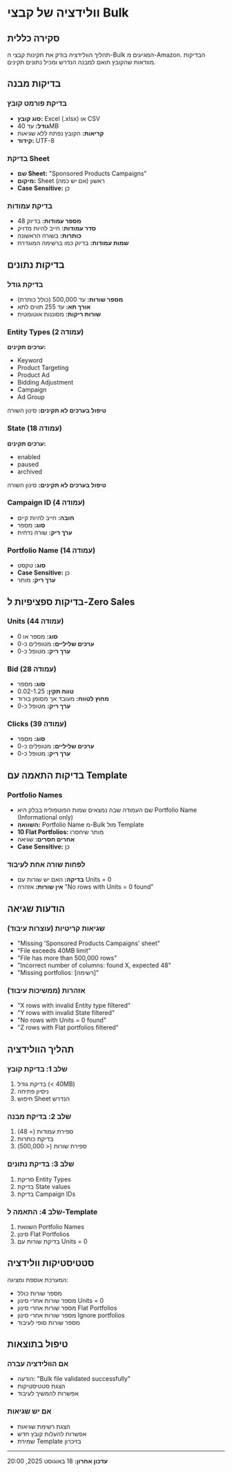 # וולידציה של קבצי Bulk

## סקירה כללית

תהליך הוולידציה בודק את תקינות קבצי ה-Bulk המגיעים מ-Amazon. הבדיקות מוודאות שהקובץ תואם למבנה הנדרש ומכיל נתונים תקינים.

## בדיקות מבנה

### בדיקת פורמט קובץ
- **סוג קובץ:** Excel (.xlsx) או CSV
- **גודל:** עד 40MB
- **קריאות:** הקובץ נפתח ללא שגיאות
- **קידוד:** UTF-8

### בדיקת Sheet
- **שם Sheet:** "Sponsored Products Campaigns"
- **מיקום:** Sheet ראשון (אם יש כמה)
- **Case Sensitive:** כן

### בדיקת עמודות
- **מספר עמודות:** בדיוק 48
- **סדר עמודות:** חייב להיות מדויק
- **כותרות:** בשורה הראשונה
- **שמות עמודות:** בדיוק כמו ברשימה המוגדרת

## בדיקות נתונים

### בדיקת גודל
- **מספר שורות:** עד 500,000 (כולל כותרת)
- **אורך תא:** עד 255 תווים לתא
- **שורות ריקות:** מסוננות אוטומטית

### Entity Types (עמודה 2)
**ערכים תקינים:**
- Keyword
- Product Targeting
- Product Ad
- Bidding Adjustment
- Campaign
- Ad Group

**טיפול בערכים לא תקינים:** סינון השורה

### State (עמודה 18)
**ערכים תקינים:**
- enabled
- paused
- archived

**טיפול בערכים לא תקינים:** סינון השורה

### Campaign ID (עמודה 4)
- **חובה:** חייב להיות קיים
- **סוג:** מספר
- **ערך ריק:** שורה נדחית

### Portfolio Name (עמודה 14)
- **סוג:** טקסט
- **Case Sensitive:** כן
- **ערך ריק:** מותר

## בדיקות ספציפיות ל-Zero Sales

### Units (עמודה 44)
- **סוג:** מספר או 0
- **ערכים שליליים:** מטופלים כ-0
- **ערך ריק:** מטופל כ-0

### Bid (עמודה 28)
- **סוג:** מספר
- **טווח תקין:** 0.02-1.25
- **מחוץ לטווח:** מעובד אך מסומן בורוד
- **ערך ריק:** מטופל כ-0

### Clicks (עמודה 39)
- **סוג:** מספר
- **ערכים שליליים:** מטופלים כ-0
- **ערך ריק:** מטופל כ-0

## בדיקות התאמה עם Template

### Portfolio Names
- שם העמודה שבה נמצאים שמות הפוטפוליוז בבלק היא
Portfolio Name (Informational only)
- **השוואה:** Portfolio Name מ-Bulk מול Template
- **10 Flat Portfolios:** מותר שיחסרו
- **אחרים חסרים:** שגיאה
- **Case Sensitive:** כן

### לפחות שורה אחת לעיבוד
- **בדיקה:** האם יש שורות עם Units = 0
- **אין שורות:** אזהרה "No rows with Units = 0 found"

## הודעות שגיאה

### שגיאות קריטיות (עוצרות עיבוד)
- "Missing 'Sponsored Products Campaigns' sheet"
- "File exceeds 40MB limit"
- "File has more than 500,000 rows"
- "Incorrect number of columns: found X, expected 48"
- "Missing portfolios: [רשימה]"

### אזהרות (ממשיכות עיבוד)
- "X rows with invalid Entity type filtered"
- "Y rows with invalid State filtered"
- "No rows with Units = 0 found"
- "Z rows with Flat portfolios filtered"

## תהליך הוולידציה

### שלב 1: בדיקת קובץ
1. בדיקת גודל (< 40MB)
2. ניסיון פתיחה
3. חיפוש Sheet הנדרש

### שלב 2: בדיקת מבנה
1. ספירת עמודות (= 48)
2. בדיקת כותרות
3. ספירת שורות (< 500,000)

### שלב 3: בדיקת נתונים
1. סריקת Entity Types
2. בדיקת State values
3. בדיקת Campaign IDs

### שלב 4: התאמה ל-Template
1. השוואת Portfolio Names
2. סינון Flat Portfolios
3. בדיקת שורות עם Units = 0

## סטטיסטיקות וולידציה

המערכת אוספת ומציגה:
- מספר שורות כולל
- מספר שורות אחרי סינון Units = 0
- מספר שורות אחרי סינון Flat Portfolios
- מספר שורות אחרי סינון Ignore portfolios
- מספר שורות סופי לעיבוד

## טיפול בתוצאות

### אם הוולידציה עברה
- הודעה: "Bulk file validated successfully"
- הצגת סטטיסטיקות
- אפשרות להמשיך לעיבוד

### אם יש שגיאות
- הצגת רשימת שגיאות
- אפשרות להעלות קובץ חדש
- שמירת Template בזיכרון

---

**עדכון אחרון:** 18 באוגוסט 2025, 20:00
